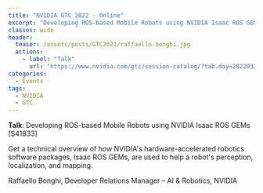 ```yaml
---
title: "NVIDIA GTC 2022 - Online"
excerpt: "Developing ROS-based Mobile Robots using NVIDIA Isaac ROS GEMs"
classes: wide
header:
  teaser: /assets/posts/GTC2021/raffaello-bonghi.jpg
  actions:
    - label: "Talk"
      url: "https://www.nvidia.com/gtc/session-catalog/?tab.day=20220323&search.primarytopic=162464136458604220bJ&search.primarytopic=1625599405048001e1TQ#/session/1638566988736001o5cj"
categories:
  - Events
tags:
  - NVIDIA
  - GTC
---
```


**Talk**: Developing ROS-based Mobile Robots using NVIDIA Isaac ROS GEMs [S41833]

Get a technical overview of how NVIDIA's hardware-accelerated robotics software packages, Isaac ROS GEMs, are used to help a robot's perception, localization, and mapping.

Raffaello Bonghi, Developer Relations Manager – AI & Robotics, NVIDIA